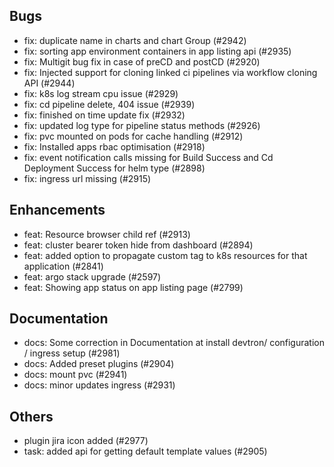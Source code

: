 ## Bugs
- fix: duplicate name in charts and chart Group (#2942)
- fix: sorting app environment containers in app listing api  (#2935)
- fix: Multigit bug fix in case of preCD and postCD (#2920)
- fix: Injected support for cloning linked ci pipelines via workflow cloning API (#2944)
- fix: k8s log stream cpu issue (#2929)
- fix: cd pipeline delete, 404 issue (#2939)
- fix: finished on time update fix (#2932)
- fix: updated log type for pipeline status methods (#2926)
- fix: pvc mounted on pods for cache handling  (#2912)
- fix: Installed apps rbac optimisation (#2918)
- fix: event notification calls missing for Build Success and Cd Deployment Success for helm type (#2898)
- fix: ingress url missing (#2915)
## Enhancements
- feat: Resource browser child ref (#2913)
- feat: cluster bearer token hide from dashboard (#2894)
- feat: added option to propagate custom tag to k8s resources for that application (#2841)
- feat: argo stack upgrade (#2597)
- feat: Showing app status on app listing page (#2799)
## Documentation
- docs: Some correction in Documentation at install devtron/ configuration / ingress setup (#2981)
- docs: Added preset plugins (#2904)
- docs: mount pvc (#2941)
- docs: minor updates ingress (#2931)
## Others
- plugin jira icon added (#2977)
- task: added api for getting default template values (#2905)
